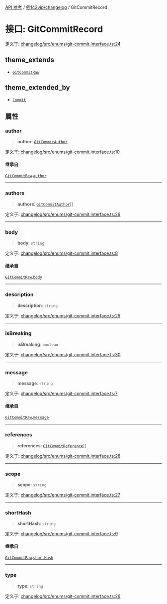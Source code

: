 [API 参考](../wiki/Home) / [@142vip/changelog](../wiki/@142vip.changelog) / GitCommitRecord

# 接口: GitCommitRecord

定义于: [changelog/src/enums/git-commit.interface.ts:24](https://github.com/142vip/core-x/blob/25cf658819688f02293d600e7003b5877a2f9489/packages/changelog/src/enums/git-commit.interface.ts#L24)

## theme_extends

- [`GitCommitRaw`](../wiki/@142vip.changelog.%E6%8E%A5%E5%8F%A3.GitCommitRaw)

## theme_extended_by

- [`Commit`](../wiki/@142vip.changelog.%E6%8E%A5%E5%8F%A3.Commit)

## 属性

### author

> **author**: [`GitCommitAuthor`](../wiki/@142vip.changelog.%E6%8E%A5%E5%8F%A3.GitCommitAuthor)

定义于: [changelog/src/enums/git-commit.interface.ts:10](https://github.com/142vip/core-x/blob/25cf658819688f02293d600e7003b5877a2f9489/packages/changelog/src/enums/git-commit.interface.ts#L10)

#### 继承自

[`GitCommitRaw`](../wiki/@142vip.changelog.%E6%8E%A5%E5%8F%A3.GitCommitRaw).[`author`](../wiki/@142vip.changelog.%E6%8E%A5%E5%8F%A3.GitCommitRaw#author)

***

### authors

> **authors**: [`GitCommitAuthor`](../wiki/@142vip.changelog.%E6%8E%A5%E5%8F%A3.GitCommitAuthor)[]

定义于: [changelog/src/enums/git-commit.interface.ts:29](https://github.com/142vip/core-x/blob/25cf658819688f02293d600e7003b5877a2f9489/packages/changelog/src/enums/git-commit.interface.ts#L29)

***

### body

> **body**: `string`

定义于: [changelog/src/enums/git-commit.interface.ts:8](https://github.com/142vip/core-x/blob/25cf658819688f02293d600e7003b5877a2f9489/packages/changelog/src/enums/git-commit.interface.ts#L8)

#### 继承自

[`GitCommitRaw`](../wiki/@142vip.changelog.%E6%8E%A5%E5%8F%A3.GitCommitRaw).[`body`](../wiki/@142vip.changelog.%E6%8E%A5%E5%8F%A3.GitCommitRaw#body)

***

### description

> **description**: `string`

定义于: [changelog/src/enums/git-commit.interface.ts:25](https://github.com/142vip/core-x/blob/25cf658819688f02293d600e7003b5877a2f9489/packages/changelog/src/enums/git-commit.interface.ts#L25)

***

### isBreaking

> **isBreaking**: `boolean`

定义于: [changelog/src/enums/git-commit.interface.ts:30](https://github.com/142vip/core-x/blob/25cf658819688f02293d600e7003b5877a2f9489/packages/changelog/src/enums/git-commit.interface.ts#L30)

***

### message

> **message**: `string`

定义于: [changelog/src/enums/git-commit.interface.ts:7](https://github.com/142vip/core-x/blob/25cf658819688f02293d600e7003b5877a2f9489/packages/changelog/src/enums/git-commit.interface.ts#L7)

#### 继承自

[`GitCommitRaw`](../wiki/@142vip.changelog.%E6%8E%A5%E5%8F%A3.GitCommitRaw).[`message`](../wiki/@142vip.changelog.%E6%8E%A5%E5%8F%A3.GitCommitRaw#message)

***

### references

> **references**: [`GitCommitReference`](../wiki/@142vip.changelog.%E6%8E%A5%E5%8F%A3.GitCommitReference)[]

定义于: [changelog/src/enums/git-commit.interface.ts:28](https://github.com/142vip/core-x/blob/25cf658819688f02293d600e7003b5877a2f9489/packages/changelog/src/enums/git-commit.interface.ts#L28)

***

### scope

> **scope**: `string`

定义于: [changelog/src/enums/git-commit.interface.ts:27](https://github.com/142vip/core-x/blob/25cf658819688f02293d600e7003b5877a2f9489/packages/changelog/src/enums/git-commit.interface.ts#L27)

***

### shortHash

> **shortHash**: `string`

定义于: [changelog/src/enums/git-commit.interface.ts:9](https://github.com/142vip/core-x/blob/25cf658819688f02293d600e7003b5877a2f9489/packages/changelog/src/enums/git-commit.interface.ts#L9)

#### 继承自

[`GitCommitRaw`](../wiki/@142vip.changelog.%E6%8E%A5%E5%8F%A3.GitCommitRaw).[`shortHash`](../wiki/@142vip.changelog.%E6%8E%A5%E5%8F%A3.GitCommitRaw#shorthash)

***

### type

> **type**: `string`

定义于: [changelog/src/enums/git-commit.interface.ts:26](https://github.com/142vip/core-x/blob/25cf658819688f02293d600e7003b5877a2f9489/packages/changelog/src/enums/git-commit.interface.ts#L26)
